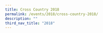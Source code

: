 ```yaml
---
title: Cross Country 2018
permalink: /events/2018/cross-country-2018/
description: ""
third_nav_title: "2018"
---
```

